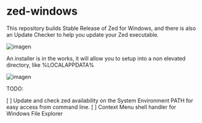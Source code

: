 # zed-windows

This repository builds Stable Release of Zed for Windows, and there is also an Update Checker to help you update your Zed executable.

![imagen](https://github.com/user-attachments/assets/34f307fb-1266-482a-88c4-962e36596086)

An installer is in the works, it will allow you to setup into a non elevated directory, like %LOCALAPPDATA% 

![imagen](https://github.com/user-attachments/assets/789e412a-d7fb-47e5-a8ce-2d005946b399)

TODO:

[ ] Update and check zed availability on the System Environment PATH for easy access from command line.
[ ] Context Menu shell handler for Windows File Explorer
